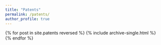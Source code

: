 ```yaml
---
title: "Patents"
permalink: /patents/
author_profile: true
---
```



{% for post in site.patents reversed %}
  {% include archive-single.html %}
{% endfor %}
